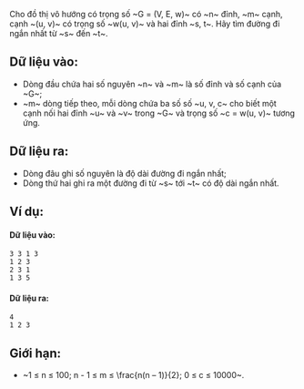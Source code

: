 Cho đồ thị vô hướng có trọng số ~G = (V, E, w)~ có ~n~ đỉnh, ~m~ cạnh, cạnh ~(u, v)~ có trọng số ~w(u, v)~ và hai đỉnh ~s, t~. Hãy tìm đường đi ngắn nhất từ ~s~ đến ~t~.

## Dữ liệu vào:
- Dòng đầu chứa hai số nguyên ~n~ và ~m~ là số đỉnh và số cạnh của ~G~;
- ~m~ dòng tiếp theo, mỗi dòng chứa ba số số ~u, v, c~ cho biết một cạnh nối hai đỉnh ~u~ và ~v~ trong ~G~ và trọng số ~c = w(u, v)~ tương ứng.

## Dữ liệu ra:
- Dòng đâu ghi số nguyên là độ dài đường đi ngắn nhất;
- Dòng thứ hai ghi ra một đường đi từ ~s~ tới ~t~ có độ dài ngắn nhất.

## Ví dụ:
#### Dữ liệu vào:
```
3 3 1 3
1 2 3
2 3 1
1 3 5
```

#### Dữ liệu ra:
```
4
1 2 3
```

## Giới hạn:
- ~1 ≤ n ≤ 100; n - 1 ≤ m ≤ \frac{n(n – 1)}{2}; 0 ≤ c ≤ 10000~.
